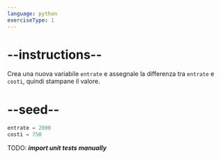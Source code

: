 ```yaml
---
language: python
exerciseType: 1
---
```


# --instructions--

Crea una nuova variabile `entrate` e assegnale la differenza tra `entrate` e `costi`, quindi stampane il valore.

# --seed--

```python
entrate = 2000
costi = 750
```

TODO: ___import unit tests manually___
